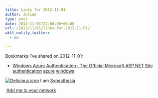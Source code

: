 ```yaml
---
title: Links for 2012-11-01
author: Julian
type: post
date: 2012-11-01T22:00:00+00:00
url: /2012/11/01/links-for-2012-11-01/
aktt_notify_twitter:
  - no

---
```

Bookmarks I&#8217;ve shared on 2012-11-01:

  * [Windows Azure Authentication : The Official Microsoft ASP.NET Site][1] 
    [authentication][2] [azure][3] [windows][4] </li> </ul> 
    
    <p class="deliciouslink">
      <a href="https://del.icio.us/synesthesia" title="See all my bookmarks on del.icio.us"><img src="https://www.synesthesia.co.uk/images/deliciousicon.jpg" alt="Delicious icon" /></a>&nbsp;I am <a href="https://del.icio.us/synesthesia" title="See all my bookmarks on del.icio.us">Synesthesia</a>
    </p>
    
    <p class="deliciouslink">
      <a href="https://del.icio.us/network?add=synesthesia" title="Add me to your del.icio.us network"><img src="https://www.synesthesia.co.uk/images/add.gif" alt="" /></a>&nbsp;<a href="https://del.icio.us/network?add=synesthesia" title="Add me to your del.icio.us network">Add me to your network</a>
    </p>

 [1]: https://www.asp.net/vnext/overview/fall-2012-update/windows-azure-authentication
 [2]: https://www.delicious.com/synesthesia/authentication
 [3]: https://www.delicious.com/synesthesia/azure
 [4]: https://www.delicious.com/synesthesia/windows